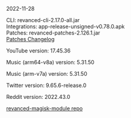 2022-11-28
  
CLI: revanced-cli-2.17.0-all.jar  
Integrations: app-release-unsigned-v0.78.0.apk  
Patches: revanced-patches-2.126.1.jar  
[Patches Changelog](https://github.com/revanced/revanced-patches/releases/tag/v2.126.1)  

YouTube version: 17.45.36  

Music (arm64-v8a) version: 5.31.50  

Music (arm-v7a) version: 5.31.50  

Twitter version: 9.65.6-release.0  

Reddit version: 2022.43.0  

[revanced-magisk-module repo](https://github.com/j-hc/revanced-magisk-module)
